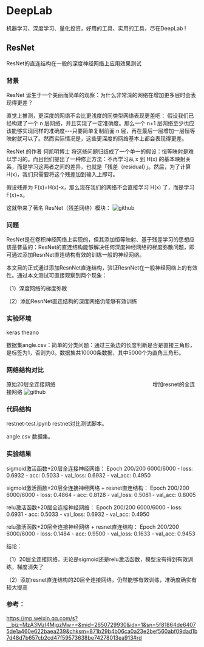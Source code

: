 DeepLab
=====
机器学习、深度学习、量化投资，好用的工具、实用的工具，尽在DeepLab ! 

ResNet
---------
ResNet的直连结构在一般的深度神经网络上应用效果测试

### 背景
ResNet 诞生于一个美丽而简单的观察：为什么非常深的网络在增加更多层时会表现得更差？

直觉上推测，更深度的网络不会比更浅度的同类型网络表现更差吧：
假设我们已经构建了一个 n 层网络，并且实现了一定准确度。那么一个 n+1 层网络至少也应该能够实现同样的准确度---只要简单复制前面 n 层，再在最后一层增加一层恒等映射就可以了。然而实际情况是，这些更深度的网络基本上都会表现得更差。

ResNet 的作者 何凯明博士 将这些问题归结成了一个单一的假设：恒等映射是难以学习的。而且他们提出了一种修正方法：不再学习从 x 到 H(x) 的基本映射关系，而是学习这两者之间的差异，也就是「残差（residual）」。然后，为了计算 H(x)，我们只需要将这个残差加到输入上即可。

假设残差为 F(x)=H(x)-x，那么现在我们的网络不会直接学习 H(x) 了，而是学习 F(x)+x。

这就带来了著名 ResNet（残差网络）模块：
![github](https://github.com/junliangliu/resnet-test/blob/master/resnet.png "")

### 问题
ResNet是在卷积神经网络上实现的，但其添加恒等映射、基于残差学习的思想应该是普适的：ResNet的直连结构能够解决任何深度神经网络的梯度弥散问题，即可通过添加ResnNet直连结构有效的训练一般的神经网络。

本文目的正式通过添加ResnNet直连结构，验证ResnNet在一般神经网络上的有效性。通过本文测试可直接观察到两个现象：

（1）深度网络的梯度弥散

（2）添加ResnNet直连结构的深度网络仍能够有效训练

### 实验环境
keras theano

数据集angle.csv：简单的分类问题：通过三条边的长度判断是否是直接三角形，是标签为1，否则为0。数据集共10000条数据，其中5000个为直角三角形。

### 网络结构对比
原始20层全连接网络                                                                                              增加resnet的全连接网络
![github](https://github.com/junliangliu/resnet-test/blob/master/%E7%BB%93%E6%9E%84%E5%AF%B9%E6%AF%94%E5%9B%BE.png "对比")

### 代码结构
restnet-test.ipynb restnet对比测试脚本。

angle.csv 数据集。

### 实验结果
sigmoid激活函数+20层全连接神经网络：
Epoch 200/200
6000/6000 - loss: 0.6932 - acc: 0.5033 - val_loss: 0.6932 - val_acc: 0.4950

sigmoid激活函数+20层全连接神经网络 + resnet直连结构：
Epoch 200/200
6000/6000  - loss: 0.4864 - acc: 0.8128 - val_loss: 0.5081 - val_acc: 0.8005

relu激活函数+20层全连接神经网络：
Epoch 200/200
6000/6000 - loss: 0.6931 - acc: 0.5033 - val_loss: 0.6932 - val_acc: 0.4950

relu激活函数+20层全连接神经网络 + resnet直连结构：
Epoch 200/200
6000/6000  - loss: 0.1484 - acc: 0.9500 - val_loss: 0.1633 - val_acc: 0.9453

结论：

（1）20层全连接网络，无论是sigmoid还是relu激活函数，模型没有得到有效训练，梯度消失了

（2）添加resnet直连结构的20层全连接网络，仍然能够有效训练，准确度确实有较大提高

### 参考：
https://mp.weixin.qq.com/s?__biz=MzA3MzI4MjgzMw==&mid=2650729930&idx=1&sn=5f81864de64075de1a460e622baea239&chksm=871b29b4b06ca0a23e2bef560abf09dad1b7d48d7b657cb2cd47f59573638be74278013ea913#rd
